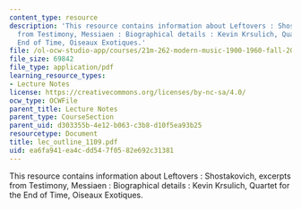 ```yaml
---
content_type: resource
description: 'This resource contains information about Leftovers : Shostakovich, excerpts
  from Testimony, Messiaen : Biographical details : Kevin Krsulich, Quartet for the
  End of Time, Oiseaux Exotiques.'
file: /ol-ocw-studio-app/courses/21m-262-modern-music-1900-1960-fall-2006/ea6fa941ea4cdd547f0582e692c31381_lec_outline_1109.pdf
file_size: 69842
file_type: application/pdf
learning_resource_types:
- Lecture Notes
license: https://creativecommons.org/licenses/by-nc-sa/4.0/
ocw_type: OCWFile
parent_title: Lecture Notes
parent_type: CourseSection
parent_uid: d303355b-4e12-b063-c3b8-d10f5ea93b25
resourcetype: Document
title: lec_outline_1109.pdf
uid: ea6fa941-ea4c-dd54-7f05-82e692c31381
---
```

This resource contains information about Leftovers : Shostakovich, excerpts from Testimony, Messiaen : Biographical details : Kevin Krsulich, Quartet for the End of Time, Oiseaux Exotiques.